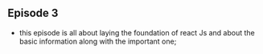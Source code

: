 ## Episode 3

- this episode is all about laying the foundation of react Js and about the basic information along with the important one;